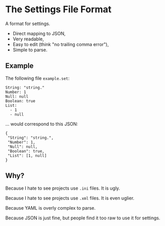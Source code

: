 The Settings File Format
========================

A format for settings.

- Direct mapping to JSON,
- Very readable,
- Easy to edit (think "no trailing comma error"),
- Simple to parse.

## Example

The following file `example.set`:

    String: "string."
    Number: 1
    Null: null
    Boolean: true
    List:
      - 1
      - null

… would correspond to this JSON:

    {
     "String": "string.",
     "Number": 1,
     "Null": null,
     "Boolean": true,
     "List": [1, null]
    }

## Why?

Because I hate to see projects use `.ini` files. It is ugly.

Because I hate to see projects use `.xml` files. It is even uglier.

Because YAML is overly complex to parse.

Because JSON is just fine, but people find it too raw to use it for settings.
